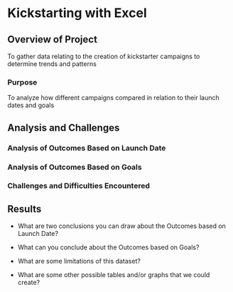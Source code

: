 # Kickstarting with Excel

## Overview of Project

To gather data relating to the creation of kickstarter campaigns to determine trends and patterns 

### Purpose

To analyze how different campaigns compared in relation to their launch dates and goals 

## Analysis and Challenges



### Analysis of Outcomes Based on Launch Date

### Analysis of Outcomes Based on Goals

### Challenges and Difficulties Encountered

## Results

- What are two conclusions you can draw about the Outcomes based on Launch Date?

- What can you conclude about the Outcomes based on Goals?

- What are some limitations of this dataset?

- What are some other possible tables and/or graphs that we could create?
